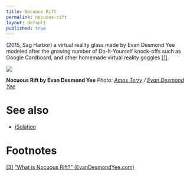 ```yaml
---
title: Nocuous Rift
permalink: nocuous-rift
layout: default
published: true
---
```

(2015, Sag Harbor) a virtual reality glass made by Evan Desmond Yee modeled after the growing number of Do-It-Yourself knock-offs such as Google Cardboard, and other homemade virtual reality goggles <span id="a1">[\[1\]](#f1)</span>.

![](/encyclopedia/images/nocuous.jpg)

**Nocuous Rift by Evan Desmond Yee**
*Photo: [Amos Terry](index) / [Evan Desmond Yee](index)*


# See also

+ [iSolation](isolation)


# Footnotes

[[3]](#a3) <span id="f3"></span> [“What is Nocuous Rift?” (EvanDesmondYee.com)](http://www.evandesmondyee.com/blank-c20xl)
